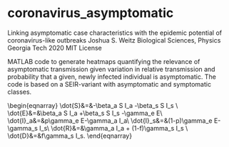 # coronavirus_asymptomatic
Linking asymptomatic case characteristics with the epidemic potential of coronavirus-like outbreaks
Joshua S. Weitz
Biological Sciences, Physics
Georgia Tech
2020
MIT License

MATLAB code to generate heatmaps quantifying the relevance of asymptomatic transmission given variation 
in relative transmission and probability that a given, newly infected individual is asymptomatic. 
The code is based on a SEIR-variant with asymptomatic and symptomatic classes.

\begin{eqnarray}
\dot{S}&=&-\beta_a S I_a -\beta_s S I_s \\
\dot{E}&=&\beta_a S I_a +\beta_s S I_s -\gamma_e E\\
\dot{I}_a&=&p\gamma_e E-\gamma_a I_a\\
\dot{I}_s&=&(1-p)\gamma_e E-\gamma_s I_s\\
\dot{R}&=&\gamma_a I_a + (1-f)\gamma_s I_s \\
\dot{D}&=&f\gamma_s I_s.
\end{eqnarray}

